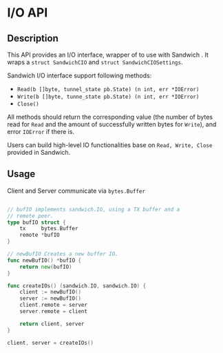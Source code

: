 # I/O API

## Description

This API provides an I/O interface, wrapper of  to use with Sandwich .
It wraps a `struct SandwichCIO` and `struct SandwichCIOSettings`.

Sandwich I/O interface support following methods:

- `Read(b []byte, tunnel_state pb.State) (n int, err *IOError)`
- `Write(b []byte, tunne_state pb.State) (n int, err *IOError)`
- `Close()`

All methods should return the corresponding value (the number of bytes read
for `Read` and the amount of successfully written bytes for `Write`), and
error `IOError` if there is.

Users can build high-level IO functionalities base on `Read, Write, Close` provided in Sandwich.

## Usage

Client and Server communicate via `bytes.Buffer`

```go

// bufIO implements sandwich.IO, using a TX buffer and a
// remote peer.
type bufIO struct {
	tx     bytes.Buffer
	remote *bufIO
}

// newBufIO Creates a new buffer IO.
func newBufIO() *bufIO {
	return new(bufIO)
}

func createIOs() (sandwich.IO, sandwich.IO) {
	client := newBufIO()
	server := newBufIO()
	client.remote = server
	server.remote = client

    return client, server
}

client, server = createIOs()
```
